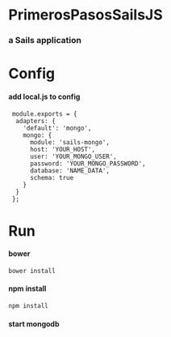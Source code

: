 # PrimerosPasosSailsJS
### a Sails application

# Config

#### add local.js to config

```
 module.exports = {
  adapters: {
    'default': 'mongo',
    mongo: {
      module: 'sails-mongo',
      host: 'YOUR_HOST',
      user: 'YOUR_MONGO_USER',
      password: 'YOUR_MONGO_PASSWORD',
      database: 'NAME_DATA',
      schema: true
    }
  }
 };

```
# Run

#### bower

`
bower install
`


#### npm install

`npm install`


#### start mongodb

